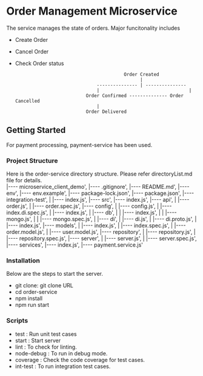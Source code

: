 # Order Management Microservice

The service manages the state of orders. Major funcitonality includes 
  - Create Order
  - Cancel Order
  - Check Order status

                                                Order Created
                                                      | 
                                      --------------- | ---------------
                                      |                                 |
                                  Order Confirmed -------------- Order Cancelled
                                      | 
                                  Order Delivered

## Getting Started

For payment processing, payment-service has been used.

### Project Structure
Here is the order-service directory structure. Please refer directoryList.md file for details.  
|---- microservice_client_demo',
    |---- .gitignore',
    |---- README.md',
    |---- env',
    |---- env.example',
    |---- package-lock.json',
    |---- package.json',
    |---- integration-test',
    |   |---- index.js',
    |---- src',
        |---- index.js',
        |---- api',
        |   |---- order.js',
        |   |---- order.spec.js',
        |---- config',
        |   |---- config.js',
        |   |---- index.di.spec.js',
        |   |---- index.js',
        |   |---- db',
        |   |   |---- index.js',
        |   |   |---- mongo.js',
        |   |   |---- mongo.spec.js',
        |   |---- di',
        |       |---- di.js',
        |       |---- di.proto.js',
        |       |---- index.js',
        |---- models',
        |   |---- index.js',
        |   |---- index.spec.js',
        |   |---- order.model.js',
        |   |---- user.model.js',
        |---- repository',
        |   |---- repository.js',
        |   |---- repository.spec.js',
        |---- server',
        |   |---- server.js',
        |   |---- server.spec.js',
        |---- services',
            |---- index.js',
            |---- payment.service.js'

### Installation
Below are the steps to start the server.
  - git clone: git clone URL  
  - cd order-service
  - npm install
  - npm run start

### Scripts 
  - test  : Run unit test cases
  - start : Start server
  - lint  : To check for linting.
  - node-debug : To run in debug mode.
  - coverage : Check the code coverage for test cases.
  - int-test : To run integration test cases.
